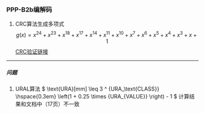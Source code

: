 ### PPP-B2b编解码

1. CRC算法生成多项式 $$g(x) = x^{24} + x^{23} + x^{18} + x^{17} + x^{14} + x^{11} + x^{10} + x^{7} + x^{6} + x^{5} + x^{4} + x^{3} + x + 1$$
[CRC验证链接](http://www.ip33.com/crc.html)

---
##### 问题

1. URAL算法 $ \text{URA}[mm] \leq 3 ^ {URA_\text{CLASS}} \hspace{0.3em} \left(1 + 0.25 \times {URA_{VALUE}} \right) - 1 $ 计算结果和文档中（17页）不一致
